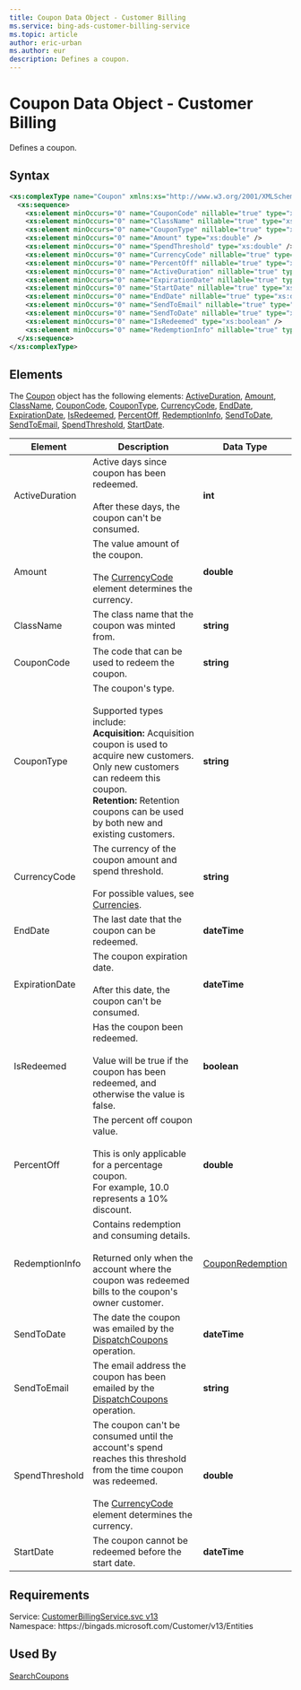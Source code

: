 ```yaml
---
title: Coupon Data Object - Customer Billing
ms.service: bing-ads-customer-billing-service
ms.topic: article
author: eric-urban
ms.author: eur
description: Defines a coupon.
---
```

# Coupon Data Object - Customer Billing
Defines a coupon.

## Syntax
```xml
<xs:complexType name="Coupon" xmlns:xs="http://www.w3.org/2001/XMLSchema">
  <xs:sequence>
    <xs:element minOccurs="0" name="CouponCode" nillable="true" type="xs:string" />
    <xs:element minOccurs="0" name="ClassName" nillable="true" type="xs:string" />
    <xs:element minOccurs="0" name="CouponType" nillable="true" type="xs:string" />
    <xs:element minOccurs="0" name="Amount" type="xs:double" />
    <xs:element minOccurs="0" name="SpendThreshold" type="xs:double" />
    <xs:element minOccurs="0" name="CurrencyCode" nillable="true" type="xs:string" />
    <xs:element minOccurs="0" name="PercentOff" nillable="true" type="xs:double" />
    <xs:element minOccurs="0" name="ActiveDuration" nillable="true" type="xs:int" />
    <xs:element minOccurs="0" name="ExpirationDate" nillable="true" type="xs:dateTime" />
    <xs:element minOccurs="0" name="StartDate" nillable="true" type="xs:dateTime" />
    <xs:element minOccurs="0" name="EndDate" nillable="true" type="xs:dateTime" />
    <xs:element minOccurs="0" name="SendToEmail" nillable="true" type="xs:string" />
    <xs:element minOccurs="0" name="SendToDate" nillable="true" type="xs:dateTime" />
    <xs:element minOccurs="0" name="IsRedeemed" type="xs:boolean" />
    <xs:element minOccurs="0" name="RedemptionInfo" nillable="true" type="tns:CouponRedemption" />
  </xs:sequence>
</xs:complexType>
```

## <a name="elements"></a>Elements

The [Coupon](coupon.md) object has the following elements: [ActiveDuration](#activeduration), [Amount](#amount), [ClassName](#classname), [CouponCode](#couponcode), [CouponType](#coupontype), [CurrencyCode](#currencycode), [EndDate](#enddate), [ExpirationDate](#expirationdate), [IsRedeemed](#isredeemed), [PercentOff](#percentoff), [RedemptionInfo](#redemptioninfo), [SendToDate](#sendtodate), [SendToEmail](#sendtoemail), [SpendThreshold](#spendthreshold), [StartDate](#startdate).

|Element|Description|Data Type|
|-----------|---------------|-------------|
|<a name="activeduration"></a>ActiveDuration|Active days since coupon has been redeemed.<br/><br/>After these days, the coupon can't be consumed.|**int**|
|<a name="amount"></a>Amount|The value amount of the coupon.<br/><br/>The [CurrencyCode](#currencycode) element determines the currency.|**double**|
|<a name="classname"></a>ClassName|The class name that the coupon was minted from.|**string**|
|<a name="couponcode"></a>CouponCode|The code that can be used to redeem the coupon.|**string**|
|<a name="coupontype"></a>CouponType|The coupon's type.<br/><br/>Supported types include:<br/>**Acquisition:** Acquisition coupon is used to acquire new customers. Only new customers can redeem this coupon.<br/>**Retention:** Retention coupons can be used by both new and existing customers.|**string**|
|<a name="currencycode"></a>CurrencyCode|The currency of the coupon amount and spend threshold.<br/><br/>For possible values, see [Currencies](../guides/currencies.md).|**string**|
|<a name="enddate"></a>EndDate|The last date that the coupon can be redeemed.|**dateTime**|
|<a name="expirationdate"></a>ExpirationDate|The coupon expiration date.<br/><br/>After this date, the coupon can't be consumed.|**dateTime**|
|<a name="isredeemed"></a>IsRedeemed|Has the coupon been redeemed.<br/><br/>Value will be true if the coupon has been redeemed, and otherwise the value is false.|**boolean**|
|<a name="percentoff"></a>PercentOff|The percent off coupon value.<br/><br/>This is only applicable for a percentage coupon.<br/>For example, 10.0 represents a 10% discount.|**double**|
|<a name="redemptioninfo"></a>RedemptionInfo|Contains redemption and consuming details.<br/><br/>Returned only when the account where the coupon was redeemed bills to the coupon's owner customer.|[CouponRedemption](couponredemption.md)|
|<a name="sendtodate"></a>SendToDate|The date the coupon was emailed by the [DispatchCoupons](dispatchcoupons.md) operation.|**dateTime**|
|<a name="sendtoemail"></a>SendToEmail|The email address the coupon has been emailed by the [DispatchCoupons](dispatchcoupons.md) operation.|**string**|
|<a name="spendthreshold"></a>SpendThreshold|The coupon can't be consumed until the account's spend reaches this threshold from the time coupon was redeemed.<br/><br/>The [CurrencyCode](#currencycode) element determines the currency.|**double**|
|<a name="startdate"></a>StartDate|The coupon cannot be redeemed before the start date.|**dateTime**|

## Requirements
Service: [CustomerBillingService.svc v13](https://clientcenter.api.bingads.microsoft.com/Api/Billing/v13/CustomerBillingService.svc)  
Namespace: https\://bingads.microsoft.com/Customer/v13/Entities  

## Used By
[SearchCoupons](searchcoupons.md)  
